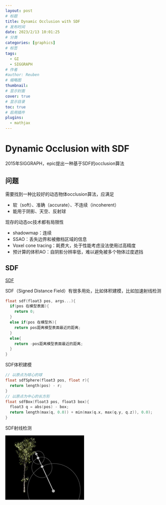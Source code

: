 ```yaml
---
layout: post
# 标题
title: Dynamic Occlusion with SDF
# 发布时间
date: 2023/2/13 10:01:25  
# 分类
categories: [graphics] 
# 标签
tags:
  - GI
  - SIGGRAPH
# 作者
#author: Reuben
# 缩略图
thumbnail: 
# 显示封面
cover: true
# 显示目录
toc: true
# 启用插件
plugins:
  - mathjax
---
```


# Dynamic Occlusion with SDF

2015年SIGGRAPH，epic提出一种基于SDF的occlusion算法

## 问题

需要找到一种比较好的动态物体occlusion算法，应满足

- 软（soft）、准确（accurate）、不连续（incoherent）
- 能用于阴影、天空、反射球

现存的动态oc技术都有局限性

- shadowmap：连续
- SSAO：丢失边界和被撤档区域的信息
- Voxel cone tracing：耗费大，处于性能考虑没法使用过高精度
- 预计算的体积AO：自阴影分辨率低，难以避免被多个物体过度遮挡

## SDF

[SDF](https://iquilezles.org/articles/distfunctions/)

SDF（Signed Distance Field）有很多用处，比如体积建模，比如加速射线检测

```cpp
float sdf(float3 pos, args...){
  if(pos 在模型表面){
    return 0;
  }
  else if(pos 在模型外){
    return pos距离模型表面最近的距离;
  }
  else{
    return -pos距离模型表面最近的距离;
  }
}
```

SDF体积建模

```cpp
// 以原点为球心的球
float sdfSphere(float3 pos, float r){
  return length(pos) - r;
}
// 以原点为中心的长方形
float sdfBox(float3 pos, float3 box){
  float3 q = abs(pos) - box;
  return length(max(q, 0.0)) + min(max(q.x, max(q.y, q.z)), 0.0);
}
```

SDF射线检测

<img src="../../images/SDFTrace.png" alt="SDFTrace" style="zoom:50%;" />

















